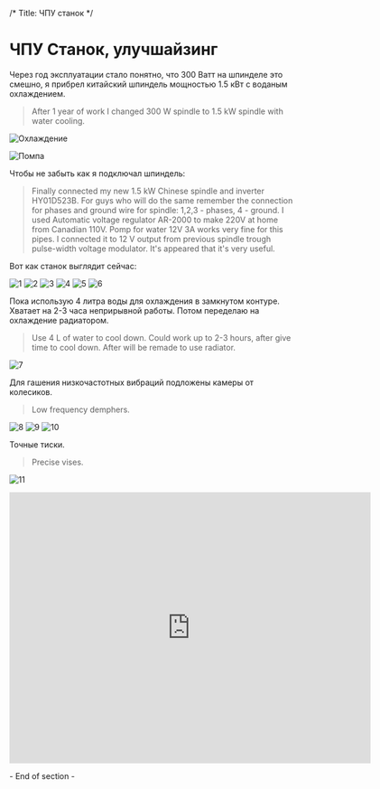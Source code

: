 /*
Title: ЧПУ станок
*/

ЧПУ Станок, улучшайзинг
=======================

Через год эксплуатации стало понятно, что 300 Ватт на шпинделе это смешно,
я прибрел китайский шпиндель мощностью 1.5 кВт с воданым охлаждением.

>After 1 year of work I changed 300 W spindle to 1.5 kW spindle with water cooling.

![Охлаждение](http://ic.pics.livejournal.com/maholet/24765393/9471/9471_600.jpg)

![Помпа](http://ic.pics.livejournal.com/maholet/24765393/9495/9495_600.jpg)

Чтобы не забыть как я подключал шпиндель:
>Finally connected my new 1.5 kW Chinese spindle and inverter HY01D523B.
For guys who will do the same remember the connection for phases and ground wire for 
spindle: 1,2,3 - phases, 4 - ground.
I used Automatic voltage regulator AR-2000 to make 220V at home from Canadian 110V.
Pomp for water 12V 3A works very fine for this pipes. I connected it to 12 V output from 
previous spindle trough pulse-width voltage modulator. It's appeared that it's very useful.

Вот как станок выглядит сейчас:

![1](http://ic.pics.livejournal.com/maholet/24765393/17688/17688_600.jpg)
![2](http://ic.pics.livejournal.com/maholet/24765393/17920/17920_600.jpg)
![3](http://ic.pics.livejournal.com/maholet/24765393/18304/18304_600.jpg)
![4](http://ic.pics.livejournal.com/maholet/24765393/18674/18674_600.jpg)
![5](http://ic.pics.livejournal.com/maholet/24765393/18828/18828_600.jpg)
![6](http://ic.pics.livejournal.com/maholet/24765393/19036/19036_600.jpg)

Пока использую 4 литра воды для охлаждения в замкнутом контуре. Хватает на
2-3 часа неприрывной работы. Потом переделаю на охлаждение радиатором.

> Use 4 L of water to cool down. Could work up to 2-3 hours, after
give time to cool down. After will be remade to use radiator.

![7](http://ic.pics.livejournal.com/maholet/24765393/21344/21344_600.jpg)

Для гашения низкочастотных вибраций подложены камеры от колесиков.
>Low frequency demphers.

![8](http://ic.pics.livejournal.com/maholet/24765393/19394/19394_600.jpg)
![9](http://ic.pics.livejournal.com/maholet/24765393/19603/19603_600.jpg)
![10](http://ic.pics.livejournal.com/maholet/24765393/19933/19933_600.jpg)

Точные тиски.
>Precise vises.

![11](http://ic.pics.livejournal.com/maholet/24765393/20875/20875_600.jpg)

<embed src="http://www.youtube.com/v/BwhQ6ab06e0" type="application/x-shockwave-flash" allowscriptaccess="always" allowfullscreen="true" width="640" height="480"></embed>

\- End of section -